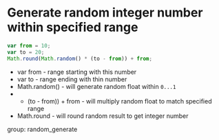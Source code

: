 # Generate random integer number within specified range

```javascript
var from = 10;
var to = 20;
Math.round(Math.random() * (to - from)) + from;
```

- var from - range starting with this number
- var to - range ending with thin number
- Math.random() - will generate random float within ```0...1```
- * (to - from)) + from - will multiply random float to match specified range
- Math.round - will round random result to get integer number

group: random_generate
